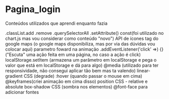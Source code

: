 # Pagina_login
Conteúdos utilizados que aprendi enquanto fazia

.classList.add .remove 
.querySelectorAll
.setAttribute()
const(foi utilizado no chart.js mas vou considerar como conteúdo "novo")
API de ícones
tag do google maps (o google maps disponibiliza, mas por via das dúvidas vou colocar aqui)
parametro foward na animação
.addEventListener('click' =>) {} ("Escuta" uma ação feita em uma página, no caso a ação é click)
localStorage.setItem (armazena um parâmetro em localStorage e pega o valor que está em localStorage e dá para algo)
@media (utilizado para ter responsividade, não consegui aplicar tão bem mas ta valendo)
linear-gradient CSS (degrade)
:hover (quando passar o mouse em cima)
@keyframes(criei animação em cima disso)
position CSS - relative e absolute
box-shadow CSS (sombra nos elementos)
@font-face para adicionar fontes
